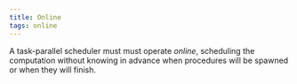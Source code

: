 ```yaml
---
title: Online
tags: online
---
```


A task-parallel scheduler must must operate *online*, 
scheduling the computation without knowing in advance 
when procedures will be spawned or when they will finish.